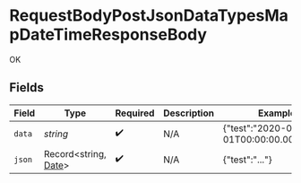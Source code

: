 # RequestBodyPostJsonDataTypesMapDateTimeResponseBody

OK


## Fields

| Field                                                                                                         | Type                                                                                                          | Required                                                                                                      | Description                                                                                                   | Example                                                                                                       |
| ------------------------------------------------------------------------------------------------------------- | ------------------------------------------------------------------------------------------------------------- | ------------------------------------------------------------------------------------------------------------- | ------------------------------------------------------------------------------------------------------------- | ------------------------------------------------------------------------------------------------------------- |
| `data`                                                                                                        | *string*                                                                                                      | :heavy_check_mark:                                                                                            | N/A                                                                                                           | {"test":"2020-01-01T00:00:00.000001Z"}                                                                        |
| `json`                                                                                                        | Record<string, [Date](https://developer.mozilla.org/en-US/docs/Web/JavaScript/Reference/Global_Objects/Date)> | :heavy_check_mark:                                                                                            | N/A                                                                                                           | {"test":"..."}                                                                                                |